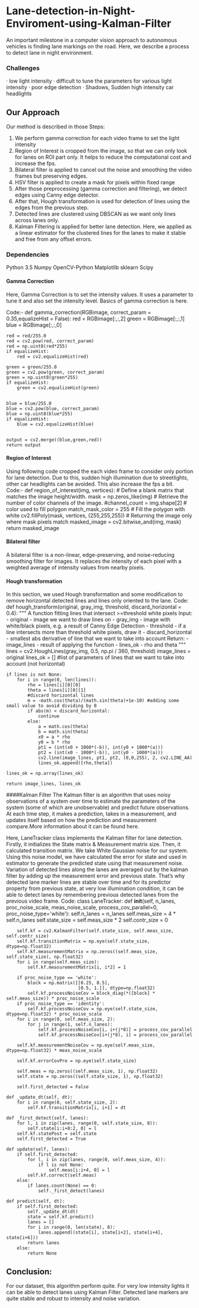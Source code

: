# Lane-detection-in-Night-Enviroment-using-Kalman-Filter

An important milestone in a computer vision approach to autonomous vehicles is finding lane markings on the road. Here, we describe a process to detect lane in night environment.

### Challenges
· low light intensity
· difficult to tune the parameters for various light intensity
· poor edge detection
· Shadows, Sudden high intensity car headlights

## Our Approach
Our method is described in those Steps:
1. We perform gamma correction for each video frame to set the light intensity
2. Region of Interest is cropped from the image, so that we can only look for lanes on ROI part only. It helps to reduce the computational cost and increase the fps.
3. Bilateral filter is applied to cancel out the noise and smoothing the video frames but preserving edges.
4. HSV filter is applied to create a mask for pixels within fixed range
5. After those preprocessing (gamma correction and filtering), we detect edges using Canny edge detector.
6. After that, Hough transformation is used for detection of lines using the edges from the previous step.
7. Detected lines are clustered using DBSCAN as we want only lines across lanes only.
8. Kalman Filtering is applied for better lane detection. Here, we applied as a linear estimator for the clustered lines for the lanes to make it stable and free from any offset errors.  

### Dependencies
Python 3.5
Numpy
OpenCV-Python
Matplotlib
sklearn
Scipy

#### Gamma Correction
Here, Gamma Correction is to set the intensity values. It uses a parameter to tune it and also set the intensity level. Basics of gamma correction is here.
 
Code:-
def gamma_correction(RGBimage, correct_param = 0.35,equalizeHist = False):
    red = RGBimage[:,:,2]
    green = RGBimage[:,:,1]
    blue = RGBimage[:,:,0]
    
    red = red/255.0
    red = cv2.pow(red, correct_param)
    red = np.uint8(red*255)
    if equalizeHist:
        red = cv2.equalizeHist(red)
    
    green = green/255.0
    green = cv2.pow(green, correct_param)
    green = np.uint8(green*255)
    if equalizeHist:
        green = cv2.equalizeHist(green)
        
    
    blue = blue/255.0
    blue = cv2.pow(blue, correct_param)
    blue = np.uint8(blue*255)
    if equalizeHist:
        blue = cv2.equalizeHist(blue)
    
 
    output = cv2.merge((blue,green,red))
    return output
 
#### Region of Interest
Using following code cropped the each video frame to consider only portion for lane detection. Due to this, sudden high illumination due to streetlights, other car headlights can be avoided. This also increase the fps a bit.  
Code:-
def region_of_interest(img, vertices):
    # Define a blank matrix that matches the image height/width.
    mask = np.zeros_like(img)
    # Retrieve the number of color channels of the image.
    #channel_count = img.shape[2]
    # color used to fill polygon
    match_mask_color = 255
    # Fill the polygon with white
    cv2.fillPoly(mask, vertices, (255,255,255))
    # Returning the image only where mask pixels match
    masked_image = cv2.bitwise_and(img, mask)
    return masked_image
 

#### Bilateral filter
A bilateral filter is a non-linear, edge-preserving, and noise-reducing smoothing filter for images. It replaces the intensity of each pixel with a weighted average of intensity values from nearby pixels.

#### Hough transformation
In this section, we used Hough transformation and some modification to remove horizontal detected lines and lines only oriented to the lane.
Code:
def hough_transform(original, gray_img, threshold, discard_horizontal = 0.4):
    """
    A function fitting lines that intersect >=threshold white pixels
    Input:
    - original - image we want to draw lines on
    - gray_img - image with white/black pixels, e.g. a result of Canny Edge Detection
    - threshold - if a line intersects more than threshold white pixels, draw it
    - discard_horizontal - smallest abs derivative of line that we want to take into account
    Return:
    - image_lines - result of applying the function
    - lines_ok - rho and theta
    """
    lines = cv2.HoughLines(gray_img, 0.5, np.pi / 360, threshold)
    image_lines = original
    lines_ok = [] #list of parameters of lines that we want to take into account (not horizontal)
            
    if lines is not None:
        for i in range(0, len(lines)):
            rho = lines[i][0][0]
            theta = lines[i][0][1]
            #discard horizontal lines
            m = -math.cos(theta)/(math.sin(theta)+1e-10) #adding some small value to avoid dividing by 0
            if abs(m) < discard_horizontal:
                continue
            else:
                a = math.cos(theta)
                b = math.sin(theta)
                x0 = a * rho
                y0 = b * rho
                pt1 = (int(x0 + 1000*(-b)), int(y0 + 1000*(a)))
                pt2 = (int(x0 - 1000*(-b)), int(y0 - 1000*(a)))
                cv2.line(image_lines, pt1, pt2, (0,0,255), 2, cv2.LINE_AA)
                lines_ok.append([rho,theta])
        
    lines_ok = np.array(lines_ok)
                    
    return image_lines, lines_ok
  
####Kalman Filter
The Kalman filter is an algorithm that uses noisy observations of a system over time to estimate the parameters of the system (some of which are unobservable) and predict future observations. At each time step, it makes a prediction, takes in a measurement, and updates itself based on how the prediction and measurement compare.More information about it can be found here.

Here, LaneTracker class implements the Kalman filter for lane detection. Firstly, it initializes the State matrix & Measurement matrix size. Then, it calculated transition matrix. We take White Gaussian noise for our system. Using this noise model, we have calculated the error for state and used in estimator to generate the predicted state using that measurement noise. Variation of detected lines along the lanes are averaged out by the kalman filter by adding up the measurement error and previous state. That’s why detected lane marker lines are stable over time and for its predictor property from previous state,  at very low illumination condition, it can be able to detect lanes by remembering previous detected lanes from the previous video frame.
Code:
class LaneTracker: 
    def __init__(self, n_lanes, proc_noise_scale, meas_noise_scale, process_cov_parallel=0, proc_noise_type='white'):
        self.n_lanes = n_lanes
        self.meas_size = 4 * self.n_lanes
        self.state_size = self.meas_size * 2
        self.contr_size = 0
 
        self.kf = cv2.KalmanFilter(self.state_size, self.meas_size, self.contr_size)
        self.kf.transitionMatrix = np.eye(self.state_size, dtype=np.float32)
        self.kf.measurementMatrix = np.zeros((self.meas_size, self.state_size), np.float32)
        for i in range(self.meas_size):
            self.kf.measurementMatrix[i, i*2] = 1
 
        if proc_noise_type == 'white':
            block = np.matrix([[0.25, 0.5],
                               [0.5, 1.]], dtype=np.float32)
            self.kf.processNoiseCov = block_diag(*([block] * self.meas_size)) * proc_noise_scale
        if proc_noise_type == 'identity':
            self.kf.processNoiseCov = np.eye(self.state_size, dtype=np.float32) * proc_noise_scale
        for i in range(0, self.meas_size, 2):
            for j in range(1, self.n_lanes):
                self.kf.processNoiseCov[i, i+(j*8)] = process_cov_parallel
                self.kf.processNoiseCov[i+(j*8), i] = process_cov_parallel
 
        self.kf.measurementNoiseCov = np.eye(self.meas_size, dtype=np.float32) * meas_noise_scale
 
        self.kf.errorCovPre = np.eye(self.state_size)
 
        self.meas = np.zeros((self.meas_size, 1), np.float32)
        self.state = np.zeros((self.state_size, 1), np.float32)
 
        self.first_detected = False
 
    def _update_dt(self, dt):
        for i in range(0, self.state_size, 2):
            self.kf.transitionMatrix[i, i+1] = dt
 
    def _first_detect(self, lanes):
        for l, i in zip(lanes, range(0, self.state_size, 8)):
            self.state[i:i+8:2, 0] = l
        self.kf.statePost = self.state
        self.first_detected = True
 
    def update(self, lanes):
        if self.first_detected:
            for l, i in zip(lanes, range(0, self.meas_size, 4)):
                if l is not None:
                    self.meas[i:i+4, 0] = l
            self.kf.correct(self.meas)
        else:
            if lanes.count(None) == 0:
                self._first_detect(lanes)
 
    def predict(self, dt):
        if self.first_detected:
            self._update_dt(dt)
            state = self.kf.predict()
            lanes = []
            for i in range(0, len(state), 8):
                lanes.append((state[i], state[i+2], state[i+4], state[i+6]))
            return lanes
        else:
            return None
 
 
## Conclusion:
For our dataset, this algorithm perform quite. For very low intensity lights it can be able to detect lanes using Kalman Filter. Detected lane markers are quite stable and robust to intensity and noise variation.
 
                                                             

